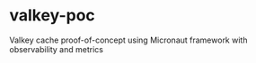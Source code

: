 # valkey-poc
Valkey cache proof-of-concept using Micronaut framework with observability and metrics
